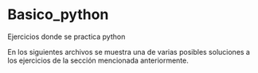 # Basico_python
Ejercicios donde se practica python

En los siguientes archivos se muestra una de varias posibles soluciones a los ejercicios de la sección mencionada anteriormente.
